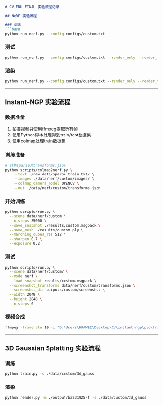 ```markdown
# CV_FDU_FINAL 实验流程记录

## NeRF 实验流程

### 训练
```bash
python run_nerf.py --config configs/custom.txt
```

### 测试
```bash
python run_nerf.py --config configs/custom.txt --render_only --render_factor 0
```

### 渲染
```bash
python run_nerf.py --config configs/custom.txt --render_only --render_test
```

---

## Instant-NGP 实验流程

### 数据准备
1. 拍摄视频并使用ffmpeg提取所有帧
2. 使用Python脚本处理得到train/test数据集
3. 使用colmap处理train数据集

### 训练准备
```bash
# 转换sparse为transforms.json
python scripts/colmap2nerf.py \
    --text ./raw_data/sparse_train_txt/ \
    --images ./data/nerf/custom/images/ \
    --colmap_camera_model OPENCV \
    --out ./data/nerf/custom/transforms.json
```

### 开始训练
```bash
python scripts/run.py \
  --scene data/nerf/custom \
  --n_steps 35000 \
  --save_snapshot ./results/custom.msgpack \
  --save_mesh ./results/custom.ply \
  --marching_cubes_res 512 \
  --sharpen 0.7 \
  --exposure 0.2
```

### 测试
```bash
python scripts/run.py \
  --scene data/nerf/custom/ \
  --mode nerf \
  --load_snapshot results/custom.msgpack \
  --screenshot_transforms data/nerf/custom/transforms.json \
  --screenshot_dir outputs/custom/screenshot \
  --width 2048 \
  --height 2048 \
  --n_steps 0
```

### 视频合成
```bash
ffmpeg -framerate 10 -i "D:\Users\HUAWEI\Desktop\CV\instant-ngp\pic\frame_%04d.jpg" -c:v libx264 -pix_fmt yuv420p -crf 18 "D:\Users\HUAWEI\Desktop\output.mp4"
```

---

## 3D Gaussian Splatting 实验流程

### 训练
```bash
python train.py -s ./data/custom/3d_gauss
```

### 渲染
```bash
python render.py -m ./output/ba231925-f -s ./data/custom/3d_gauss
```
```
